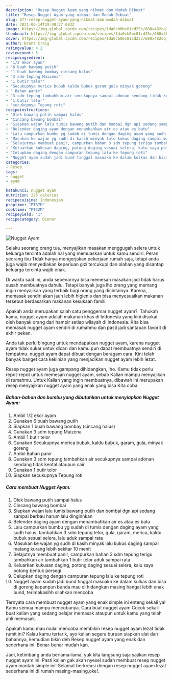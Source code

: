 ```yaml
---
description: "Resep Nugget Ayam yang nikmat dan Mudah Dibuat"
title: "Resep Nugget Ayam yang nikmat dan Mudah Dibuat"
slug: 877-resep-nugget-ayam-yang-nikmat-dan-mudah-dibuat
date: 2021-06-14T19:48:27.682Z
image: https://img-global.cpcdn.com/recipes/1da0cb0bc81cd25c/680x482cq70/nugget-ayam-foto-resep-utama.jpg
thumbnail: https://img-global.cpcdn.com/recipes/1da0cb0bc81cd25c/680x482cq70/nugget-ayam-foto-resep-utama.jpg
cover: https://img-global.cpcdn.com/recipes/1da0cb0bc81cd25c/680x482cq70/nugget-ayam-foto-resep-utama.jpg
author: Brent Craig
ratingvalue: 4.2
reviewcount: 5
recipeingredient:
- "1/2 ekor ayam"
- "6 buah bawang putih"
- "1 buah bawang bombay cincang halus"
- "3 sdm tepung Maizena"
- "1 butir telor"
- "Secukupnya merica bubuk kaldu bubuk garam gula minyak goreng"
- " Bahan panir"
- "3 sdm tepung tambahkan air secukupnya sampai adonan sendang tidak kental ataupun cair"
- "1 butir telor"
- "secukupnya Tepung roti"
recipeinstructions:
- "Olek bawang putih sampai halus"
- "Cincang bawang bombai"
- "Siapkan wajan lalu tumis bawang putih dan bombai dgn api sedang sampai berbau harum lalu dinginnkan"
- "Belender daging ayam dengan menambahkan air es atau es batu"
- "Lalu campurkan bumbu yg sudah di tumis dengan daging ayam yang sudh halus, tambahkan 3 sdm tepung telor, gula, garam, merica, kaldu bubuk sesuai selera, lalu aduk sampai rata"
- "Masukan ke wajan yg sudh di kasih minyak lalu kukus daging sampai matang kurang lebih sekitar 10 menit"
- "Selajutnya membuat panir, campurkan bahan 3 sdm tepung terigu tambahkan air tambahkan 1 butir telor aduk sampai rata"
- "Keluarkan kukusan daging, potong daging sesuai selera, kalu saya potong bentuk persegi"
- "Celupkan daging dengan campuran tepung lalu ke tepung roti"
- "Nugget ayam sudah jadi bund tinggal masuakn ke dalam kulkas dan bisa di goreng kapanpun bunda mau di hidangkan masing hangat lebih enak bund, terimakasihh silahkan mencoba"
categories:
- Resep
tags:
- nugget
- ayam

katakunci: nugget ayam 
nutrition: 225 calories
recipecuisine: Indonesian
preptime: "PT37M"
cooktime: "PT32M"
recipeyield: "1"
recipecategory: Dinner

---
```



![Nugget Ayam](https://img-global.cpcdn.com/recipes/1da0cb0bc81cd25c/680x482cq70/nugget-ayam-foto-resep-utama.jpg)

Selaku seorang orang tua, menyajikan masakan menggugah selera untuk keluarga tercinta adalah hal yang memuaskan untuk kamu sendiri. Peran seorang ibu Tidak hanya mengerjakan pekerjaan rumah saja, tetapi anda juga wajib menyediakan keperluan gizi tercukupi dan olahan yang disantap keluarga tercinta wajib enak.

Di waktu  saat ini, anda sebenarnya bisa memesan masakan jadi tidak harus susah membuatnya dahulu. Tetapi banyak juga lho orang yang memang ingin menyajikan yang terbaik bagi orang yang dicintainya. Karena, memasak sendiri akan jauh lebih higienis dan bisa menyesuaikan makanan tersebut berdasarkan makanan kesukaan famili. 



Apakah anda merupakan salah satu penggemar nugget ayam?. Tahukah kamu, nugget ayam adalah makanan khas di Indonesia yang kini disukai oleh banyak orang dari hampir setiap wilayah di Indonesia. Kita bisa memasak nugget ayam sendiri di rumahmu dan pasti jadi santapan favorit di akhir pekan.

Anda tak perlu bingung untuk mendapatkan nugget ayam, karena nugget ayam tidak sukar untuk dicari dan kamu pun dapat membuatnya sendiri di tempatmu. nugget ayam dapat dibuat dengan beragam cara. Kini telah banyak banget cara kekinian yang menjadikan nugget ayam lebih lezat.

Resep nugget ayam juga gampang dihidangkan, lho. Kamu tidak perlu repot-repot untuk memesan nugget ayam, sebab Kalian mampu menyajikan di rumahmu. Untuk Kalian yang ingin membuatnya, dibawah ini merupakan resep menyajikan nugget ayam yang enak yang bisa Kita coba.

<!--inarticleads1-->

##### Bahan-bahan dan bumbu yang dibutuhkan untuk menyiapkan Nugget Ayam:

1. Ambil 1/2 ekor ayam
1. Gunakan 6 buah bawang putih
1. Siapkan 1 buah bawang bombay (cincang halus)
1. Gunakan 3 sdm tepung Maizena
1. Ambil 1 butir telor
1. Gunakan Secukupnya merica bubuk, kaldu bubuk, garam, gula, minyak goreng
1. Ambil  Bahan panir
1. Gunakan 3 sdm tepung tambahkan air secukupnya sampai adonan sendang tidak kental ataupun cair
1. Gunakan 1 butir telor
1. Siapkan secukupnya Tepung roti




<!--inarticleads2-->

##### Cara membuat Nugget Ayam:

1. Olek bawang putih sampai halus
1. Cincang bawang bombai
1. Siapkan wajan lalu tumis bawang putih dan bombai dgn api sedang sampai berbau harum lalu dinginnkan
1. Belender daging ayam dengan menambahkan air es atau es batu
1. Lalu campurkan bumbu yg sudah di tumis dengan daging ayam yang sudh halus, tambahkan 3 sdm tepung telor, gula, garam, merica, kaldu bubuk sesuai selera, lalu aduk sampai rata
1. Masukan ke wajan yg sudh di kasih minyak lalu kukus daging sampai matang kurang lebih sekitar 10 menit
1. Selajutnya membuat panir, campurkan bahan 3 sdm tepung terigu tambahkan air tambahkan 1 butir telor aduk sampai rata
1. Keluarkan kukusan daging, potong daging sesuai selera, kalu saya potong bentuk persegi
1. Celupkan daging dengan campuran tepung lalu ke tepung roti
1. Nugget ayam sudah jadi bund tinggal masuakn ke dalam kulkas dan bisa di goreng kapanpun bunda mau di hidangkan masing hangat lebih enak bund, terimakasihh silahkan mencoba




Ternyata cara membuat nugget ayam yang enak simple ini enteng sekali ya! Kamu semua mampu mencobanya. Cara buat nugget ayam Cocok sekali buat kalian yang sedang belajar memasak ataupun untuk kamu yang telah ahli memasak.

Apakah kamu mau mulai mencoba membikin resep nugget ayam lezat tidak rumit ini? Kalau kamu tertarik, ayo kalian segera buruan siapkan alat dan bahannya, kemudian bikin deh Resep nugget ayam yang enak dan sederhana ini. Benar-benar mudah kan. 

Jadi, ketimbang anda berlama-lama, yuk kita langsung saja sajikan resep nugget ayam ini. Pasti kalian gak akan nyesel sudah membuat resep nugget ayam mantab simple ini! Selamat berkreasi dengan resep nugget ayam lezat sederhana ini di rumah masing-masing,oke!.

